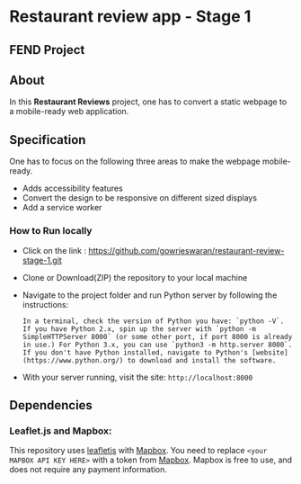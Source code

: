 # Restaurant review app - Stage 1

## FEND Project

## About

In this **Restaurant Reviews** project, one has to convert a static webpage to a mobile-ready web application.

## Specification

One has to focus on the following three areas to make the webpage mobile-ready.

- Adds accessibility features  
- Convert the design to be responsive on different sized displays  
- Add a service worker 

### How to Run locally

 - Click on the link : https://github.com/gowrieswaran/restaurant-review-stage-1.git

 - Clone or Download(ZIP) the repository to your local machine

 - Navigate to the project folder and run Python server by following the instructions:

    ```
    In a terminal, check the version of Python you have: `python -V`. If you have Python 2.x, spin up the server with `python -m SimpleHTTPServer 8000` (or some other port, if port 8000 is already in use.) For Python 3.x, you can use `python3 -m http.server 8000`. If you don't have Python installed, navigate to Python's [website](https://www.python.org/) to download and install the software. 
    ```

 -  With your server running, visit the site: `http://localhost:8000`

## Dependencies

### Leaflet.js and Mapbox:

This repository uses [leafletjs](https://leafletjs.com/) with [Mapbox](https://www.mapbox.com/). You need to replace `<your MAPBOX API KEY HERE>` with a token from [Mapbox](https://www.mapbox.com/). Mapbox is free to use, and does not require any payment information. 




